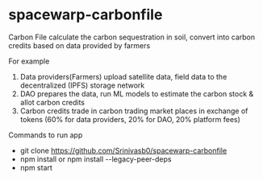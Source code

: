 # spacewarp-carbonfile

Carbon File calculate the carbon sequestration in soil, convert into carbon credits based on data provided by farmers

For example

1. Data providers(Farmers) upload satellite data, field data to the decentralized (IPFS) storage network
2. DAO prepares the data, run ML models to estimate the carbon stock & allot carbon credits
3. Carbon credits trade in carbon trading market places in exchange of tokens (60% for data providers, 20% for DAO, 20% platform fees)


Commands to run app
- git clone https://github.com/Srinivasb0/spacewarp-carbonfile
- npm install or npm install --legacy-peer-deps
- npm start
